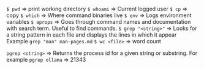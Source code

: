`$ pwd` => print working directory
`$ whoami` => Current logged user
`$ cp` => copy
`$ which` => Where command binaries live
`$ env` => Logs environment variables
`$ aprops` => Goes through command names and documentation with search term. Useful to find commands. 
`$ grep "<string>"` => Looks for a string pattern in each file and displays the lines in which it appear
    Example `grep "man" man-pages.md`
`$ wc <file>` => word count

`pgrep <string>` => Returns the process id for a given string or substring. For example `pgrep ollama` => 21343
